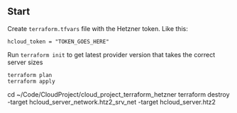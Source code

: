 ## Start
Create `terraform.tfvars` file with the Hetzner token. Like this:
```
hcloud_token = "TOKEN_GOES_HERE"
```

Run `terraform init` to get latest provider version that takes the correct server sizes

```
terraform plan
terraform apply
```

cd ~/Code/CloudProject/cloud_project_terraform_hetzner
terraform destroy -target hcloud_server_network.htz2_srv_net -target hcloud_server.htz2

